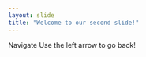 ```yaml
---
layout: slide
title: "Welcome to our second slide!"
---
```

Navigate
Use the left arrow to go back!
